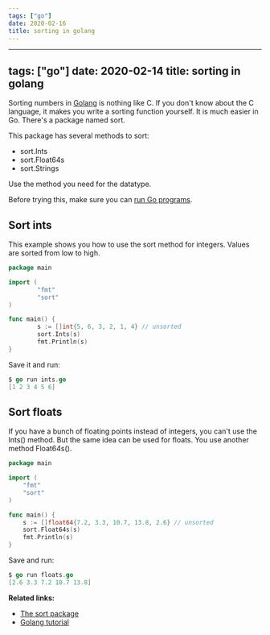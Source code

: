 ```yaml
---
tags: ["go"]
date: 2020-02-16
title: sorting in golang
---
```

---
tags: ["go"]
date: 2020-02-14
title: sorting in golang
---
Sorting numbers in <a href="https://golang.org/">Golang</a> is nothing like C. If you don't know about the C language, it makes you write a sorting function yourself. It is much easier in Go. There's a package named sort.

This package has several methods to sort:

* sort.Ints
* sort.Float64s
* sort.Strings

Use the method you need for the datatype. 

Before trying this, make sure you can <a href="https://golangr.com/hello-world/">run Go programs</a>.

## Sort ints

This example shows you how to use the sort method for integers. Values are sorted from low to high.

```go
package main

import (
        "fmt"
        "sort"
)

func main() {
        s := []int{5, 6, 3, 2, 1, 4} // unsorted
        sort.Ints(s)
        fmt.Println(s)
}
```

Save it and run:

```go
$ go run ints.go 
[1 2 3 4 5 6]
```

## Sort floats

If you have a bunch of floating points instead of integers, you can't use the Ints() method. But the same idea can be used for floats. You use another method Float64s().

```go
package main

import (
	"fmt"
	"sort"
)

func main() {
	s := []float64{7.2, 3.3, 10.7, 13.8, 2.6} // unsorted
	sort.Float64s(s)
	fmt.Println(s)
}
```

Save and run:

```go
$ go run floats.go
[2.6 3.3 7.2 10.7 13.8]
```

**Related links:**
* <a href="https://golang.org/pkg/sort/">The sort package</a>
* <a href="https://golangr.com/">Golang tutorial</a>
